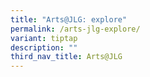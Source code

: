 ```yaml
---
title: "Arts@JLG: explore"
permalink: /arts-jlg-explore/
variant: tiptap
description: ""
third_nav_title: Arts@JLG
---
```

